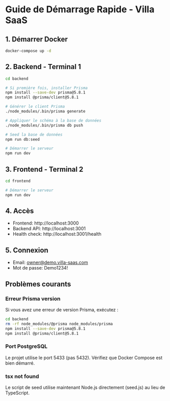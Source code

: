 # Guide de Démarrage Rapide - Villa SaaS

## 1. Démarrer Docker
```bash
docker-compose up -d
```

## 2. Backend - Terminal 1
```bash
cd backend

# Si première fois, installer Prisma
npm install --save-dev prisma@5.8.1
npm install @prisma/client@5.8.1

# Générer le client Prisma
./node_modules/.bin/prisma generate

# Appliquer le schéma à la base de données
./node_modules/.bin/prisma db push

# Seed la base de données
npm run db:seed

# Démarrer le serveur
npm run dev
```

## 3. Frontend - Terminal 2
```bash
cd frontend

# Démarrer le serveur
npm run dev
```

## 4. Accès
- Frontend: http://localhost:3000
- Backend API: http://localhost:3001
- Health check: http://localhost:3001/health

## 5. Connexion
- Email: owner@demo.villa-saas.com
- Mot de passe: Demo1234!

## Problèmes courants

### Erreur Prisma version
Si vous avez une erreur de version Prisma, exécutez :
```bash
cd backend
rm -rf node_modules/@prisma node_modules/prisma
npm install --save-dev prisma@5.8.1
npm install @prisma/client@5.8.1
```

### Port PostgreSQL
Le projet utilise le port 5433 (pas 5432). Vérifiez que Docker Compose est bien démarré.

### tsx not found
Le script de seed utilise maintenant Node.js directement (seed.js) au lieu de TypeScript.
